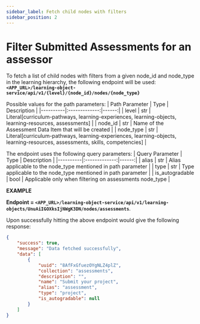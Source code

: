 ```yaml
---
sidebar_label: Fetch child nodes with filters
sidebar_position: 2
---
```


# Filter Submitted Assessments for an assessor

To fetch a list of child nodes with filters from a given node_id and node_type in the learning hierarchy, the following
endpoint will be used:
**`<APP_URL>/learning-object-service/api/v1/{level}/{node_id}/nodes/{node_type}`**


Possible values for the path parameters:
| Path Parameter   |      Type      |  Description |
|----------|:-------------:|------:|
| level |  str | Literal[curriculum-pathways, learning-experiences, learning-objects, learning-resources, assessments] |
| node_id |  str | Name of the Assessment Data Item that will be created |
| node_type |  str | Literal[curriculum-pathways, learning-experiences, learning-objects, learning-resources, assessments, skills, competencies] |


The endpoint uses the following query parameters:
| Query Parameter   |      Type      |  Description |
|----------|:-------------:|------:|
| alias |  str | Alias applicable to the node_type mentioned in path parameter |
| type |  str | Type applicable to the node_type mentioned in path parameter |
| is_autogradable |  bool | Applicable only when filtering on assessments node_type |

**EXAMPLE**

**Endpoint = `<APP_URL>/learning-object-service/api/v1/learning-objects/UnuAiIGOXksIjNWgK3DN/nodes/assessments`**.

Upon successfully hitting the above endpoint would give the following response:
```json
{
    "success": true,
    "message": "Data fetched successfully",
    "data": [
        {
            "uuid": "8AfFxGfuezOYgNLZ4plZ",
            "collection": "assessments",
            "description": "",
            "name": "Submit your project",
            "alias": "assessment",
            "type": "project",
            "is_autogradable": null
        }
    ]
}
```